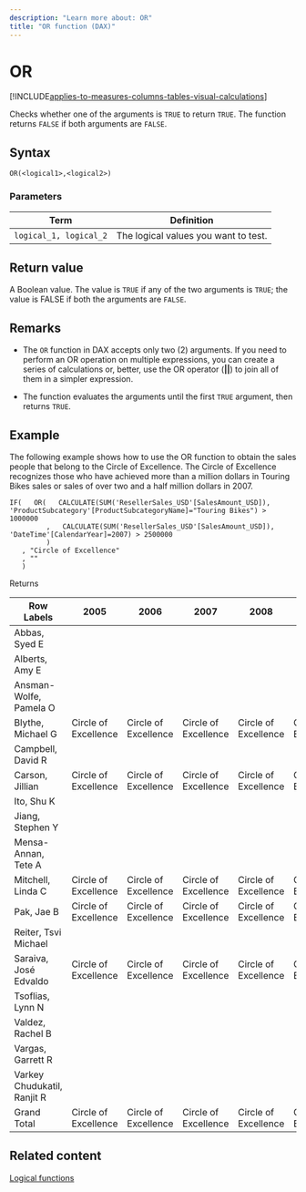 ```yaml
---
description: "Learn more about: OR"
title: "OR function (DAX)"
---
```


# OR

[!INCLUDE[applies-to-measures-columns-tables-visual-calculations](includes/applies-to-measures-columns-tables-visual-calculations.md)]

Checks whether one of the arguments is `TRUE` to return `TRUE`. The function returns `FALSE` if both arguments are `FALSE`.

## Syntax

```dax
OR(<logical1>,<logical2>)
```

### Parameters

|Term|Definition|
|--------|--------------|
|`logical_1, logical_2`|The logical values you want to test.|

## Return value

A Boolean value. The value is `TRUE` if any of the two arguments is `TRUE`; the value is FALSE if both the arguments are `FALSE`.

## Remarks

- The `OR` function in DAX accepts only two (2) arguments. If you need to perform an OR operation on multiple expressions, you can create a series of calculations or, better, use the OR operator (**||**) to join all of them in a simpler expression.

- The function evaluates the arguments until the first `TRUE` argument, then returns `TRUE`.

## Example

The following example shows how to use the OR function to obtain the sales people that belong to the Circle of Excellence. The Circle of Excellence recognizes those who have achieved more than a million dollars in Touring Bikes sales or sales of over two and a half million dollars in 2007.

```dax
IF(   OR(   CALCULATE(SUM('ResellerSales_USD'[SalesAmount_USD]), 'ProductSubcategory'[ProductSubcategoryName]="Touring Bikes") > 1000000
         ,   CALCULATE(SUM('ResellerSales_USD'[SalesAmount_USD]), 'DateTime'[CalendarYear]=2007) > 2500000
         )
   , "Circle of Excellence"
   , ""
   )
```

Returns

|Row Labels|2005|2006|2007|2008|-|Grand Total|
|-------------------|--------|----|----|----|----|----|
|Abbas, Syed E|||||||
|Alberts, Amy E|||||||
|Ansman-Wolfe, Pamela O|||||||
|Blythe, Michael G|Circle of Excellence|Circle of Excellence|Circle of Excellence|Circle of Excellence|Circle of Excellence|Circle of Excellence|
|Campbell, David R|||||||
|Carson, Jillian|Circle of Excellence|Circle of Excellence|Circle of Excellence|Circle of Excellence|Circle of Excellence|Circle of Excellence|
|Ito, Shu K|||||||
|Jiang, Stephen Y|||||||
|Mensa-Annan, Tete A|||||||
|Mitchell, Linda C|Circle of Excellence|Circle of Excellence|Circle of Excellence|Circle of Excellence|Circle of Excellence|Circle of Excellence|
|Pak, Jae B|Circle of Excellence|Circle of Excellence|Circle of Excellence|Circle of Excellence|Circle of Excellence|Circle of Excellence|
|Reiter, Tsvi Michael|||||||
|Saraiva, José Edvaldo|Circle of Excellence|Circle of Excellence|Circle of Excellence|Circle of Excellence|Circle of Excellence|Circle of Excellence|
|Tsoflias, Lynn N|||||||
|Valdez, Rachel B|||||||
|Vargas, Garrett R|||||||
|Varkey Chudukatil, Ranjit R||||||Circle of Excellence|
|Grand Total|Circle of Excellence|Circle of Excellence|Circle of Excellence|Circle of Excellence|Circle of Excellence|Circle of Excellence|

## Related content

[Logical functions](logical-functions-dax.md)
